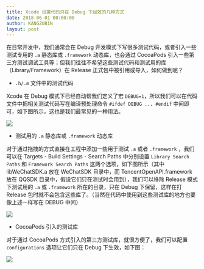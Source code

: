 ```yaml
---
title: Xcode 设置代码只在 Debug 下起效的几种方式
date: 2018-06-01 00:00:00
author: KANGZUBIN
layout: post
---
```



在日常开发中，我们通常会在 Debug 开发模式下写很多测试代码，或者引入一些测试专用的 `.a` 静态库或 `.framework` 动态库，也会通过 CocoaPods 引入一些第三方测试调试工具等；但我们往往不希望这些测试代码和测试用的库（Library/Framework）在 Release 正式包中被引用或导入，如何做到呢？

* `.h/.m` 文件中的测试代码

Xcode 在 Debug 模式下已经自动帮我们定义了宏 `DEBUG=1`，所以我们可以在代码文件中把相关测试代码写在编译预处理命令 `#ifdef DEBUG ... #endif` 中间即可，如下图所示，这也是我们最常见的一种用法。

![](https://github.com/iOS-Tips/iOS-tech-set/blob/master/images/2018/06/3-1.png?raw=true)

* 测试用的 `.a` 静态库或 `.framework` 动态库

对于通过拖拽的方式直接在工程中添加一些用于测试 `.a` 或者 `.framework` ，我们可以在 Targets - Build Settings - Search Paths 中分别设置 `Library Search Paths` 和 `Framework Search Paths` 这两个选项，如下图所示（其中 libWeChatSDK.a 放在 WeChatSDK 目录中，而 TencentOpenAPI.framework 放在 QQSDK 目录中，假设它们只在测试时会用到），我们可以移除 Release 模式下测试用的 `.a` 或 `.framework` 所在的目录，只在 Debug 下保留，这样在打 Release 包时就不会包含这些库了。（当然在代码中使用到这些测试库的地方也要像上述一样写在 DEBUG 中间）

![](https://github.com/iOS-Tips/iOS-tech-set/blob/master/images/2018/06/3-2.png?raw=true)

* CocoaPods 引入的测试库

对于通过 CocoaPods 方式引入的第三方测试库，就很方便了，我们可以配置 `configurations` 选项让它们只在 Debug 下生效，如下图：

![](https://github.com/iOS-Tips/iOS-tech-set/blob/master/images/2018/06/3-3.png?raw=true)
